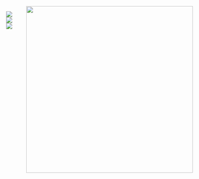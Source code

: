 <img align="right" height="450em"  src="https://github.com/victorathar/victorathar/assets/162227349/6d55dbb0-4786-46db-9597-016f23af9474"/>

![](https://github-readme-stats.vercel.app/api?username=victorathar&theme=dark&hide_border=true&include_all_commits=false&count_private=false)<br/>
![](https://github-readme-streak-stats.herokuapp.com/?user=victorathar&theme=dark&hide_border=true)<br/>
![](https://github-readme-stats.vercel.app/api/top-langs/?username=victorathar&theme=dark&hide_border=true&include_all_commits=false&count_private=false&layout=compact)
